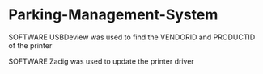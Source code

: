 # Parking-Management-System

SOFTWARE USBDeview was used to find the VENDORID and PRODUCTID of the printer

SOFTWARE Zadig was used to update the printer driver
